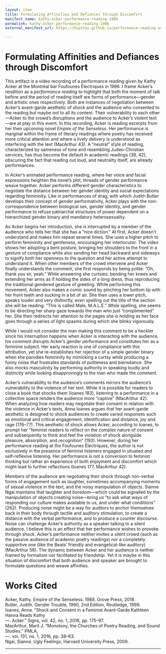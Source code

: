 ```yaml
---
layout: item
title: Formulating Affinities and Defiances through Discomfort
manifest_name: kathy-acker-performance-reading-1986
permalink: kathy-acker-performance-reading-1986
external_manifest_url: https://hipstas.github.io/performance-reading-acker/kathy-acker-performance-reading-1986/manifest.json

---
```

<!-- Add an essay or interpretive material below this line,
using HTML or markdown.  Do not modify this file above this line -->
# Formulating Affinities and Defiances through Discomfort

This artifact is a video recording of a performance reading given by Kathy Acker at the Montréal bar Foufounes Électriques in 1986. I frame Acker’s rendition as a <i>performance reading</i> to highlight that both the moment of talk before and the period of reading itself are forms of performance—gender and artistic ones respectively. Both are instances of negotiation between Acker’s avant-garde aesthetic of shock and the audience who consented to the reading but maybe not to all its content. Their vulnerability to each other—Acker to the crowd’s disruptions and the audience to Acker’s violent text—are at play in this event.
In this recording, Acker is reading excerpts from her then upcoming novel <i>Empire of the Senseless</i>. Her performance is marginal within the frame of literary readings where poetry has received more critical attention and where a lively delivery is understood as interfering with the text (MacArthur 43). A “neutral” style of reading, characterized by sameness of tone and resembling Judeo-Christian services, has thus become the default in academic readings (39, 42), obscuring the fact that reading out loud, and neutrality itself, are already performances.

In Acker’s animated performance reading, where her voice and facial expressions heighten the novel’s plot, threads of gender performance weave together. Acker performs different gender characteristics to negotiate the distance between her gender identity and social expectations regarding femininity. Like in performances of drag, with which Judith Butler develops their concept of gender performativity, Acker plays with the non-correspondence between biological sex, gender identity, and gender performance to refuse patriarchal structures of power dependent on a hierarchized gender binary and mandatory heterosexuality. 

As Acker begins her introduction, she is interrupted by a member of the audience who tells her that she has a “nice diction.” At first, Acker doesn’t understand and makes him repeat several times. She uses a higher pitch to perform femininity and gentleness, encouraging her interlocutor. The video shows her adopting a bent posture, bringing her shoulders to the front in a gesture of compliance while also sending her head backward and sideways to signify both her openness to the question and her active attempt to understand it. When other members of the crowd intervene and Acker finally understands the comment, she first responds by being polite: “Oh, thank you sir, yeah.” While answering she curtsies: bending her knees and extending her arms as if holding the sides of a long dress, thus reproducing the traditional gendered gesture of greeting. While performing this movement, Acker also makes a comic sound by pinching her bottom lip with her front teeth and sucking in a bit of air. She then uses a lower pitch, speaks louder and very distinctly, even spelling out the title of the section she will be reading: “This is called Male, M.A.L.E.” While spelling, she seems to be directing her sharp gaze towards the man who just “complimented” her. She then redirects her attention to the pages she is holding as her face goes through a series of light spasms during which she blinks vigorously.

While I would not consider the man making this comment to be a heckler since his interruption happens when Acker is interacting with the audience, his comment disrupts Acker’s gender performance and constitutes her as a feminine subject. Her early reaction is one of compliance with this attribution, yet she re-establishes her rejection of a simple gender binary when she parodies femininity by mimicking a curtsy <i>while</i> producing a funny noise that frustrates standards of politeness and bienséance. She also mocks masculinity by performing authority in speaking loudly and distinctly while looking disapprovingly to the man who made the comment.

Acker’s vulnerability to the audience’s comments mirrors the audience’s vulnerability to the violence of her text. While it is possible for readers to close a book that shocks them (Ioanes 183), listening to a performance in a collective space renders the audience more “captive” (MacArthur 42). When analyzing how readers may negotiate their consent in relation with the violence in Acker’s texts, Anna Ioanes argues that her avant-garde aesthetic is designed to shock audiences to create varied responses such as emotional and critical engagement, identification and distance, joy and rage (176–77). This aesthetic of shock allows Acker, according to Ioanes, to prompt her “feminist readers to reflect on the complex nature of consent and subsequently to think and feel the violation of shock alongside pleasure, absorption, and recognition” (193). However, during her performance reading at the Foufounes Électriques, the author is not exclusively in the presence of feminist listeners engaged in situated and self-reflexive listening. Her performance is not a conversion to feminist thinking but rather an experience of both enjoyment and discomfort which might lead to further reflections (Ioanes 177, MacArthur 42).

Members of the audience are negotiating their shock through non-verbal forms of engagement such as laughter, sometimes accompanying moments of sexual violence in the text, and the noisy manipulation of objects. Sianne Ngai maintains that laughter and boredom—which could be signalled by the manipulation of objects creating noise—bring us “to ask what ways of responding our culture makes available to us, and under what conditions” (262). Producing noise might be a way for auditors to anchor themselves back in their body through tactile and auditory stimulation, to create a distance with the verbal performance, and to produce a counter discourse. Noise can challenge Acker’s authority as a speaker talking to a silent audience. I believe this is an effect that her performance wishes to provoke through shock. Acker’s performance neither invites a silent crowd (such as the passive audience of academic poetry readings) nor a completely supportive one (like the Beats’ friendly and evangelical-like auditory) (MacArthur 56). The dynamic between Acker and her audience is neither framed by formalism nor facilitated by friendship. Yet it is maybe in this situation of discomfort that both audience and speaker are brought to formulate questions and weave affinities.

# Works Cited

Acker, Kathy. Empire of the Senseless. 1988. Grove Press, 2018.
<br>Butler, Judith. Gender Trouble, 1990, 2nd Edition, Routledge, 1999.
<br>Ioanes, Anna. “Shock and Consent in a Feminist Avant-Garde Kathleen Hanna Reads Kathy 
<br> —. Acker.” Signs, vol. 42, no. 1, 2016, pp. 175–97.
<br>MacArthur, Marit J. “Monotony, the Churches of Poetry Reading, and Sound Studies.” PMLA, 
<br> —. vol. 131, no. 1, 2016, pp. 38–63.
<br>Ngai, Sianne. Ugly Feelings, Harvard University Press, 2009.

<hr>
